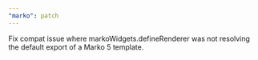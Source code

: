 ```yaml
---
"marko": patch
---
```


Fix compat issue where markoWidgets.defineRenderer was not resolving the default export of a Marko 5 template.

